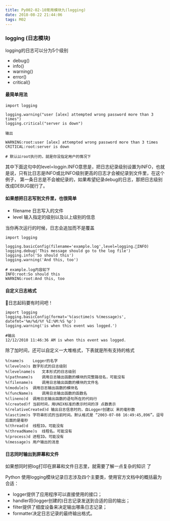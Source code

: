 ```yaml
---
title: Py002-02-10常用模块九(logging)
date: 2018-08-22 21:44:06
tags: M02
---
```


### logging (日志模块)

logging的日志可以分为5个级别

- debug()
- info()
- warning()
- error()
- critical()

#### 最简单用法

```
import logging

logging.warning("user [alex] attempted wrong password more than 3 times")
logging.critical("server is down")

输出

WARNING:root:user [alex] attempted wrong password more than 3 times
CRITICAL:root:server is down

# 默认以root执行的，就是你没指定用户的情况下
```

其中下面这句中的level=loggin.INFO意思是，把日志纪录级别设置为INFO，也就是说，只有比日志是INFO或比INFO级别更高的日志才会被纪录到文件里，在这个例子， 第一条日志是不会被纪录的，如果希望纪录debug的日志，那把日志级别改成DEBUG就行了。

#### 如果想把日志写到文件里，也很简单

- filename 日志写入的文件
- level 输入指定的级别以及以上级别的信息

当你再次运行的时候，日志会追加而不是覆盖

```
import logging

logging.basicConfig(filename='example.log',level=logging.INFO)
logging.debug('This message should go to the log file')
logging.info('So should this')
logging.warning('And this, too')

# example.log内容如下
INFO:root:So should this
WARNING:root:And this, too
```

#### 自定义日志格式

日志起码要有时间吧！

```
import logging
logging.basicConfig(format='%(asctime)s %(message)s', datefmt='%m/%d/%Y %I:%M:%S %p')
logging.warning('is when this event was logged.')

#输出
12/12/2010 11:46:36 AM is when this event was logged.
```

除了加时间，还可以自定义一大堆格式，下表就是所有支持的格式

```
%(name)s	Logger的名字
%(levelno)s	数字形式的日志级别
%(levelname)s	文本形式的日志级别
%(pathname)s	调用日志输出函数的模块的完整路径名，可能没有
%(filename)s	调用日志输出函数的模块的文件名
%(module)s	调用日志输出函数的模块名
%(funcName)s	调用日志输出函数的函数名
%(lineno)d	调用日志输出函数的语句所在的代码行
%(created)f	当前时间，用UNIX标准的表示时间的浮 点数表示
%(relativeCreated)d	输出日志信息时的，自Logger创建以 来的毫秒数
%(asctime)s	字符串形式的当前时间。默认格式是 “2003-07-08 16:49:45,896”。逗号后面的是毫秒
%(thread)d	线程ID。可能没有
%(threadName)s	线程名。可能没有
%(process)d	进程ID。可能没有
%(message)s	用户输出的消息
```

#### 日志同时输出到屏幕和文件

如果想同时把log打印在屏幕和文件日志里，就需要了解一点复杂的知识 了

Python 使用logging模块记录日志涉及四个主要类，使用官方文档中的概括最为合适：

- logger提供了应用程序可以直接使用的接口；
- handler将(logger创建的)日志记录发送到合适的目的输出；
- filter提供了细度设备来决定输出哪条日志记录；
- formatter决定日志记录的最终输出格式。

